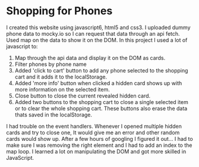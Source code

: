 # Shopping for Phones

I created this website using javascript6, html5 and css3.  I uploaded dummy phone data to
mocky.io so I can request that data through an api fetch. Used map on the data to show it on the DOM.
In this project I used a lot of javascript to:
1. Map through the api data and display it on the DOM  as cards.
2. Filter phones by phone name
3. Added 'click to cart' button to add any phone selected to the shopping cart and
    it adds it to the localStorage.
4.  Added 'more info' button when clicked a hidden card shows up with more information on the selected item.
5. Close button to close the current revealed hidden card.
6. Added two buttons to the shopping cart to close a single selected item or to clear the whole shopping cart.
    These buttons also erase the data thats saved in the localStorage.

I had trouble on the event handlers. Whenever I opened multiple hidden cards and try to close one,
It would give me an error and other random cards would show up. After a few hours of googling I figured it out... I had to make sure I was removing the right element and I had to add an index to the map loop. I learned a lot on
manipulating the DOM and got more skilled in JavaScript.
